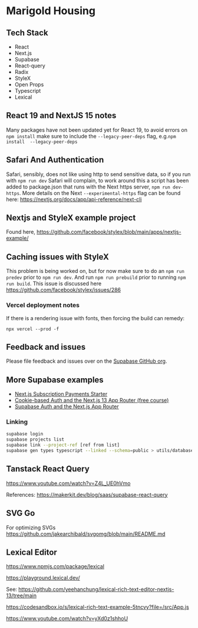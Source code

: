 # Marigold Housing

## Tech Stack

- React
- Next.js
- Supabase
- React-query
- Radix
- StyleX
- Open Props
- Typescript
- Lexical

## React 19 and NextJS 15 notes

Many packages have not been updated yet for React 19, to avoid errors on `npm install` make sure to include the `--legacy-peer-deps` flag, e.g.`npm install  --legacy-peer-deps`

## Safari And Authentication

Safari, sensibly, does not like using http to send sensitive data, so if you run with `npm run dev` Safari will complain, to work around this a script has been added to package.json that runs with the Next https server, `npm run dev-https`. More details on the Next `--experimental-https` flag can be found here: https://nextjs.org/docs/app/api-reference/next-cli

## Nextjs and StyleX example project

Found here, https://github.com/facebook/stylex/blob/main/apps/nextjs-example/

## Caching issues with StyleX

This problem is being worked on, but for now make sure to do an `npm run predev` prior to `npm run dev`. And run `npm run prebuild` prior to running `npm run build`. This issue is discussed here https://github.com/facebook/stylex/issues/286

### Vercel deployment notes

If there is a rendering issue with fonts, then forcing the build can remedy:

`npx vercel --prod -f`

## Feedback and issues

Please file feedback and issues over on the [Supabase GitHub org](https://github.com/supabase/supabase/issues/new/choose).

## More Supabase examples

- [Next.js Subscription Payments Starter](https://github.com/vercel/nextjs-subscription-payments)
- [Cookie-based Auth and the Next.js 13 App Router (free course)](https://youtube.com/playlist?list=PL5S4mPUpp4OtMhpnp93EFSo42iQ40XjbF)
- [Supabase Auth and the Next.js App Router](https://github.com/supabase/supabase/tree/master/examples/auth/nextjs)

### Linking

```bash
supabase login
supabase projects list
supabase link --project-ref [ref from list]
supabase gen types typescript --linked --schema=public > utils/database.types.ts
```

## Tanstack React Query

https://www.youtube.com/watch?v=Z4L_UE0hVmo

References:
https://makerkit.dev/blog/saas/supabase-react-query

## SVG Go

For optimizing SVGs https://github.com/jakearchibald/svgomg/blob/main/README.md

## Lexical Editor

https://www.npmjs.com/package/lexical

https://playground.lexical.dev/

See: https://github.com/yeehanchung/lexical-rich-text-editor-nextjs-13/tree/main

https://codesandbox.io/s/lexical-rich-text-example-5tncvy?file=/src/App.js

https://www.youtube.com/watch?v=yXd0z1shhoU
